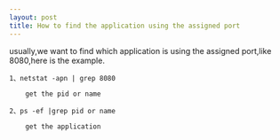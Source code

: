 ```yaml
---
layout: post
title: How to find the application using the assigned port
---
```


usually,we want to find which application is using the assigned port,like 8080,here is the example.

    1、netstat -apn | grep 8080
    
        get the pid or name

    2、ps -ef |grep pid or name
    
        get the application
